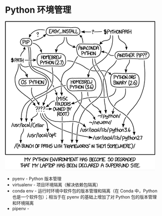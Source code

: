 # Python 环境管理

![Python 环境](-/python-env.png)

* pyenv - Python 版本管理
* virtualenv - 项目环境隔离（解决依赖包隔离）
* conda env - 运行时环境中软件包的版本管理和隔离（在 Conda 中，Python 也是一个软件包）；相当于在 pyenv 的基础上增加了对 Python  包的版本管理和环境隔离
* pipenv -
